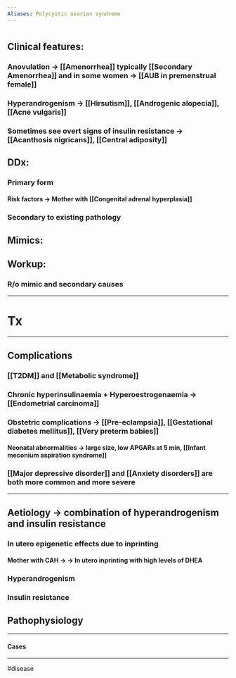 ```yaml
---
Aliases: Polycystic ovarian syndrome
---
```

# 
## Clinical features:
### Anovulation -> [[Amenorrhea]] typically [[Secondary Amenorrhea]] and in some women -> [[AUB in premenstrual female]]
### Hyperandrogenism -> [[Hirsutism]], [[Androgenic alopecia]], [[Acne vulgaris]]
### Sometimes see overt signs of insulin resistance -> [[Acanthosis nigricans]], [[Central adiposity]]
## DDx:
### Primary form 
#### Risk factors -> Mother with [[Congenital adrenal hyperplasia]] 
### Secondary to existing pathology
####
## Mimics:
###
## Workup:
### R/o mimic and secondary causes
---
# Tx

---
## Complications
### [[T2DM]] and [[Metabolic syndrome]]
### Chronic hyperinsulinaemia + Hyperoestrogenaemia -> [[Endometrial carcinoma]]
### Obstetric complications -> [[Pre-eclampsia]], [[Gestational diabetes mellitus]], [[Very preterm babies]]
#### Neonatal abnormalities -> large size, low APGARs at 5 min, [[Infant meconium aspiration syndrome]]
### [[Major depressive disorder]] and [[Anxiety disorders]] are both more common and more severe

---
## Aetiology -> combination of hyperandrogenism and insulin resistance
### In utero epigenetic effects due to inprinting
#### Mother with CAH -> -> In utero inprinting  with high levels of DHEA
### Hyperandrogenism
### Insulin resistance
## Pathophysiology

---
#### Cases


---
#disease 